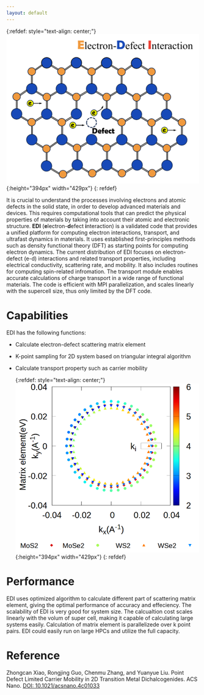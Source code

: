 ```yaml
---
layout: default
---
```



  {:refdef: style="text-align: center;"}
 ![toc](./figs/TOC.png){:height="394px" width="429px"}
  {: refdef}

It is crucial to understand the processes involving electrons and atomic defects in the solid state, in order to develop advanced materials and devices. 
This requires computational tools that can predict the physical properties of materials by taking into account their atomic and electronic structure. 
**EDI** (**e**lectron-**d**efect **i**nteraction) is a validated code that provides a unified platform for computing electron interactions, transport, and ultrafast dynamics in materials. 
It uses established first-principles methods such as density functional theory (DFT) as starting points for computing electron dynamics. 
The current distribution of EDI focuses on electron-defect (e-d) interactions and related transport properties, including electrical conductivity, scattering rate, and mobility. 
It also includes routines for computing spin-related infromation. 
The transport module enables accurate calculations of charge transport in a wide range of functional materials. 
The code is efficient with MPI parallelization, and scales linearly with the supercell size, thus only limited by the DFT code.

# Capabilities

EDI has the following functions:

- Calculate electron-defect scattering matrix element 

- K-point sampling for 2D system based on triangular integral algorithm

- Calculate transport property such as carrier mobility 




  {:refdef: style="text-align: center;"}
   ![fig1](./figs/fig1.png){:height="394px" width="429px"}
  {: refdef}

# Performance 

EDI uses optimized algorithm to calculate different part of scattering matrix element, giving the optimal performance of accuracy and effeciency.
The scalability of EDI is very good for system size. 
The calcualtion cost scales linearly with the volum of super cell, making it capable of calculating large systems easily.
Calculation of matrix element is parallelizede over k point pairs. 
EDI could easily run on large HPCs and utilize the full capacity.


# Reference

 Zhongcan Xiao, Rongjing Guo, Chenmu Zhang, and Yuanyue Liu. Point Defect Limited Carrier Mobility in 2D Transition Metal Dichalcogenides.  ACS Nano.  [DOI: 10.1021/acsnano.4c01033](https://pubs.acs.org/doi/10.1021/acsnano.4c01033)

